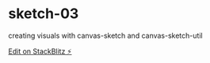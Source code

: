 # sketch-03
creating visuals with canvas-sketch and canvas-sketch-util

[Edit on StackBlitz ⚡️](https://stackblitz.com/edit/js-k54x27)